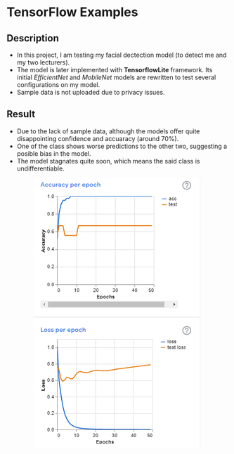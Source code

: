 # TensorFlow Examples

## Description
- In this project, I am testing my facial dectection model (to detect me and my two lecturers). 
- The model is later implemented with **TensorflowLite** framework. Its initial *EfficientNet* and *MobileNet* models are rewritten to test several configurations on my model.
- Sample data is not uploaded due to privacy issues.

## Result
- Due to the lack of sample data, although the models offer quite disappointing confidence and accuaracy (around 70%).
- One of the class shows worse predictions to the other two, suggesting a posible bias in the model.
- The model stagnates quite soon, which means the said class is undifferentiable.
<p align="center">
  <img src="/assets/training_visualization.png" alt="Training visualization"/>
</p>
